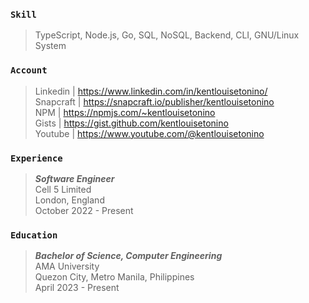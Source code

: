 ### `Skill`
> TypeScript, Node.js, Go, SQL, NoSQL, Backend, CLI, GNU/Linux System

### `Account`
> Linkedin | https://www.linkedin.com/in/kentlouisetonino/ <br />
> Snapcraft | https://snapcraft.io/publisher/kentlouisetonino <br />
> NPM | https://npmjs.com/~kentlouisetonino <br />
> Gists | https://gist.github.com/kentlouisetonino <br />
> Youtube | https://www.youtube.com/@kentlouisetonino

### `Experience`
> _**Software Engineer**_ <br />
> Cell 5 Limited <br />
> London, England <br />
> October 2022 - Present

### `Education`
> _**Bachelor of Science, Computer Engineering**_ <br />
> AMA University <br />
> Quezon City, Metro Manila, Philippines <br />
> April 2023 - Present
